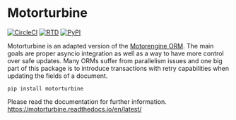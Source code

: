 # Motorturbine

[![CircleCI](https://circleci.com/gh/BFriedrichs/motorturbine.svg?style=shield)](https://circleci.com/gh/BFriedrichs/motorturbine)
[![RTD](https://readthedocs.org/projects/motorturbine/badge/?version=latest)](https://motorturbine.readthedocs.io/en/latest/)
[![PyPI](https://img.shields.io/pypi/v/motorturbine.svg?colorB=brightgreen)](https://pypi.org/project/motorturbine/)

Motorturbine is an adapted version of the [Motorengine ORM](https://motorengine.readthedocs.io/en/latest/). The main goals are proper asyncio integration as well as a way to have more control over safe updates. Many ORMs suffer from parallelism issues and one big part of this package is to introduce transactions with retry capabilities when updating the fields of a document.

````
pip install motorturbine
````

Please read the documentation for further information.
https://motorturbine.readthedocs.io/en/latest/
